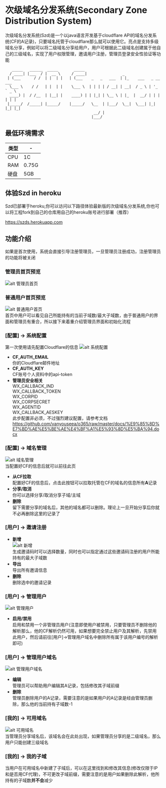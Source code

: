 # 次级域名分发系统(Secondary Zone Distribution System)  
次级域名分发系统(Szd)是一个以java语言开发基于cloudflare API的域名分发系统(CF的A记录)，只要域名托管于cloudflare那么就可以使用它。亮点是支持多级域名分享，例如可以将二级域名分享给用户，用户可根据此二级域名创建属于他自己的三级域名，实现了用户权限管理，邀请用户注册，管理员登录安全性验证等功能
```
   _____   ______  _____       _____                                        
  / ____| |___  / |  __ \     / ____|                _                    
 | (___      / /  | |  | |   | (___    _   _   ___  | |_    ___   _ __ ___  
  \___ \    / /   | |  | |    \___ \  | | | | / __| | __|  / _ \ | '_ ` _ \ 
  ____) |  / /__  | |__| |    ____) | | |_| | \__ \ | |_  |  __/ | | | | | |
 |_____/  /_____| |_____/    |_____/   \__  | |___/  \__|  \___| |_| |_| |_|
                                        __/ |                               
                                       |___/       
```

## 最低环境需求
| 类型 | - |
| ---- | ----|
| CPU | 1C |
| RAM | 0.75G |
| 硬盘 | 5GB |
  
## 体验Szd in heroku  
Szd已部署于heroku,你可以访问以下路径体验最新版的次级域名分发系统,你也可以将工程fork到自己的仓库用自己的heroku账号进行部署（推荐）  

https://szds.herokuapp.com  
  
## 功能介绍  
如果是首次使用，系统会直接引导注册管理员，一旦管理员注册成功，注册管理员的功能将被关闭  
### 管理员首页预览  
![alt 管理员首页](https://github.com/vanyouseea/szd/blob/main/pic/01.PNG)
### 普通用户首页预览  
![alt 普通用户首页](https://github.com/vanyouseea/szd/blob/main/pic/02.PNG)  
首页中用户可以看见自己所能持有的当前子域数/最大子域数，由于普通用户的界面和管理员有重合，所以接下来着重介绍管理员界面和初始化流程  

### [配置] -> 系统配置  
第一次使用请先配置Cloudflare的信息
![alt 系统配置](https://github.com/vanyouseea/szd/blob/main/pic/03.PNG)  
  - **CF_AUTH_EMAIL**  
    你的Cloudflare邮件地址  
  - **CF_AUTH_KEY**  
    CF账号个人资料中的api-token
  - **管理员安全相关**  
    WX_CALLBACK_IND  
    WX_CALLBACK_TOKEN  
    WX_CORPID  
    WX_CORPSECRET  
    WX_AGENTID  
    WX_CALLBACK_AESKEY  
    此步配置非必须，不过强烈建议配置，请参考文档 https://github.com/vanyouseea/o365/raw/master/docs/%E9%85%8D%E7%BD%AE%E5%BE%AE%E4%BF%A1%E5%93%8D%E5%BA%94.docx
  
### [配置] -> 域名管理  
![alt 域名管理](https://github.com/vanyouseea/szd/blob/main/pic/04.PNG)  
当配置好CF的信息后就可以前往此页  
  - **从CF拉取**  
    配置好CF的信息后，点击此按钮可以拉取托管在CF的域名的信息所有**A**记录  
  - **分享/取消**  
    你可以选择分享/取消分享子域/主域  
  - **删除**  
    留下需要分享的域名后，其他的域名都可以删除。理论上一旦开始分享后你就不必再删除这里的记录了  
  
### [用户] -> 邀请注册  
  - **新增**  
  ![alt 新增](https://github.com/vanyouseea/szd/blob/main/pic/05.PNG)  
    生成邀请码时可以选择数量，同时也可以指定通过这些邀请码注册的用户所能持有的最大子域数  
  - **导出**  
    导出所有邀请信息  
  - **删除**  
    删除选中的邀请记录  
  
### [用户] -> 管理用户  
![alt 管理用户](https://github.com/vanyouseea/szd/blob/main/pic/06.PNG)  
  - **启用/禁用**  
    启用和禁用一个非管理员用户(注意即使用户被禁用，只要管理员不删除他的解析那么，他的CF解析仍然可用，如果想要完全禁止用户及其解析，先禁用此用户，然后请前往[用户]->管理用户域名中删除所有属于该用户编号的解析即可)  
  
### [用户] -> 管理用户域名  
![alt 管理用户域名](https://github.com/vanyouseea/szd/blob/main/pic/07.PNG)  
  - **编辑**  
    管理员可以帮助用户编辑其A记录，包括修改其子域前缀  
  - **删除**  
    管理员删除用户的A记录，需要注意的是如果用户的A记录是经由管理员删除，那么他的当前持有子域数-1  
  
### [我的] -> 可用域名  
![alt 可用域名](https://github.com/vanyouseea/szd/blob/main/pic/08.PNG)  
当管理员分享域名后，该域名会在此处出现，如果管理员分享的是二级域名，那么用户只能创建三级域名  

### [我的] -> 我的子域  
当用户在可用域名中新建了子域后，可以在这里找到和修改其信息(修改仅限于IP和是否用CF代理)，不可更改子域前缀，需要注意的是用户如果删除此解析，他所持有的子域数**并不会**减少  
